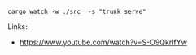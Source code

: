 
```
cargo watch -w ./src  -s "trunk serve"
```


Links:
- https://www.youtube.com/watch?v=S-O9QkrlfYw